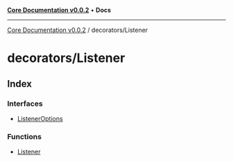[**Core Documentation v0.0.2**](../../README.md) • **Docs**

***

[Core Documentation v0.0.2](../../modules.md) / decorators/Listener

# decorators/Listener

## Index

### Interfaces

- [ListenerOptions](interfaces/ListenerOptions.md)

### Functions

- [Listener](functions/Listener.md)
